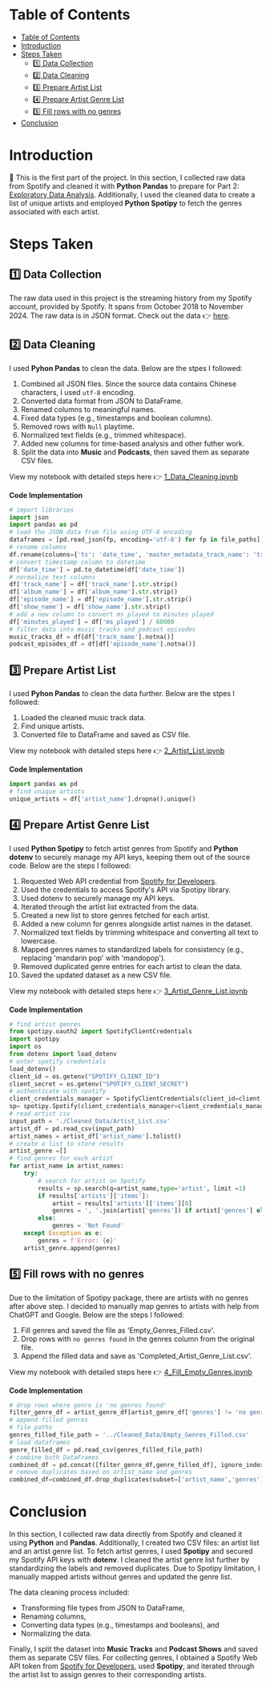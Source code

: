 # Table of Contents
- [Table of Contents](#table-of-contents)
- [Introduction](#introduction)
- [Steps Taken](#steps-taken)
  - [:one: Data Collection](#one-data-collection)
  - [:two: Data Cleaning](#two-data-cleaning)
  - [:three: Prepare Artist List](#three-prepare-artist-list)
  - [:four: Prepare Artist Genre List](#four-prepare-artist-genre-list)
  - [:five: Fill rows with no genres](#five-fill-rows-with-no-genres)
- [Conclusion](#conclusion)

# Introduction
:mega: This is the first part of the project. In this section, I collected raw data from Spotify and cleaned it with **Python Pandas** to prepare for Part 2: [Exploratory Data Analysis](/2_Exploratory_Data_Analysis/). Additionally, I used the cleaned data to create a list of unique artists and employed **Python Spotipy** to fetch the genres associated with each artist.

# Steps Taken
## :one: Data Collection
The raw data used in this project is the streaming history from my Spotify account, provided by Spotify. It spans from October 2018 to November 2024. The raw data is in JSON format. Check out the data :point_right: [here](/Raw_Data_Spotify_Streaming_History/).
## :two: Data Cleaning
I used **Pyhon Pandas** to clean the data. Below are the stpes I followed:
1. Combined all JSON files. Since the source data contains Chinese characters, I used `utf-8` encoding.
2. Converted data format from JSON to DataFrame.
3. Renamed columns to meaningful names.
4. Fixed data types (e.g., timestamps and boolean columns).
5. Removed rows with `Null` playtime.
6. Normalized text fields (e.g., trimmed whitespace).
7. Added new columns for time-based analysis and other futher work.
8. Split the data into **Music** and **Podcasts**, then saved them as separate CSV files.

View my notebook with detailed steps here :point_right: [1_Data_Cleaning.ipynb](/1_Data_Collection_and_Preparation/1_Data_Cleaning.ipynb)

**Code Implementation**

```python
# import libraries
import json
import pandas as pd
# load the JSON data from file using UTF-8 encoding
dataframes = [pd.read_json(fp, encoding='utf-8') for fp in file_paths]
# rename columns
df.rename(columns={'ts': 'date_time', 'master_metadata_track_name': 'track_name', 'conn_country' : 'country', 'master_metadata_album_artist_name': 'artist_name', 'master_metadata_album_album_name': 'album_name','episode_show_name': 'show_name'}, inplace=True)
# convert timestamp column to datetime
df['date_time'] = pd.to_datetime(df['date_time'])
# normalize text columns
df['track_name'] = df['track_name'].str.strip()
df['album_name'] = df['album_name'].str.strip()
df['episode_name'] = df['episode_name'].str.strip()
df['show_name'] = df['show_name'].str.strip()
# add a new column to convert ms_played to minutes played
df['minutes_played'] = df['ms_played'] / 60000
# filter data into music tracks and podcast episodes
music_tracks_df = df[df['track_name'].notna()]
podcast_episodes_df = df[df['episode_name'].notna()]
```  
## :three: Prepare Artist List
I used **Pyhon Pandas** to clean the data further. Below are the stpes I followed:  
1. Loaded the cleaned music track data.
2. Find unique artists.
3. Converted file to DataFrame and saved as CSV file.

View my notebook with detailed steps here :point_right: [2_Artist_List.ipynb](/1_Data_Collection_and_Preparation/2_Artist_List.ipynb)

**Code Implementation**

```python
import pandas as pd
# find unique artists
unique_artists = df['artist_name'].dropna().unique()
```
## :four: Prepare Artist Genre List  
I used **Python Spotipy** to fetch artist genres from Spotify and **Python dotenv** to securely manage my API keys, keeping them out of the source code. Below are the steps I followed:  
1. Requested Web API credential from [Spotify for Developers](https://developer.spotify.com/documentation/web-api/tutorials/getting-started).
2. Used the credentials to access Spotify's API via Spotipy library.
3. Used dotenv to securely manage my API keys.
4. Iterated through the artist list extracted from the data.
5. Created a new list to store genres fetched for each artist.
6. Added a new column for genres alongside artist names in the dataset.
7. Normalized text fields by trimming whitespace and converting all text to lowercase.
8. Mapped genres names to standardized labels for consistency (e.g., replacing 'mandarin pop' with 'mandopop').
9. Removed duplicated genre entries for each artist to clean the data.
10. Saved the updated dataset as a new CSV file. 

View my notebook with detailed steps here :point_right: [3_Artist_Genre_List.ipynb](/1_Data_Collection_and_Preparation/3_Artist_Genre_List.ipynb)

**Code Implementation**

```python
# find artist genres
from spotipy.oauth2 import SpotifyClientCredentials
import spotipy
import os
from dotenv import load_dotenv
# enter spotify credentials
load_dotenv()
client_id = os.getenv("SPOTIFY_CLIENT_ID")
client_secret = os.getenv("SPOTIFY_CLIENT_SECRET")
# authenticate with spotify
client_credentials_manager = SpotifyClientCredentials(client_id=client_id, client_secret= client_secret)
sp= spotipy.Spotify(client_credentials_manager=client_credentials_manager)
# read artist csv
input_path = './Cleaned_Data/Artist_List.csv'
artist_df = pd.read_csv(input_path)
artist_names = artist_df['artist_name'].tolist()
# create a list to store results
artist_genre =[]
# find genres for each artist
for artist_name in artist_names:
    try:
        # search for artist on Spotify
        results = sp.search(q=artist_name,type='artist', limit =1)
        if results['artists']['items']:
            artist = results['artists']['items'][0]
            genres = ', '.join(artist['genres']) if artist['genres'] else 'No genres found'
        else:
            genres = 'Not Found'
    except Exception as e:
        genres = f'Error: {e}'
    artist_genre.append(genres)
```
## :five: Fill rows with no genres 
Due to the limitation of Spotipy package, there are artists with no genres after above step. I decided to manually map genres to artists with help from ChatGPT and Google. Below are the steps I followed:  
1. Fill genres and saved the file as 'Empty_Genres_Filled.csv'.
2. Drop rows with `no genres found` in the genres column from the original file.
3. Append the filled data and save as 'Completed_Artist_Genre_List.csv'.

View my notebook with detailed steps here :point_right: [4_Fill_Empty_Genres.ipynb](/1_Data_Collection_and_Preparation/4_Fill_Empty_Genre.ipynb)

**Code Implementation**

```python
# drop rows where genre is 'no genres found'
filter_genre_df = artist_genre_df[artist_genre_df['genres'] != 'no genres found']
# append filled genres
# file paths
genres_filled_file_path = '../Cleaned_Data/Empty_Genres_Filled.csv'
# load dataframes
genre_filled_df = pd.read_csv(genres_filled_file_path)
# combine both DataFrames
combined_df = pd.concat([filter_genre_df,genre_filled_df], ignore_index=True)
# remove duplicates based on artist_name and genres
combined_df=combined_df.drop_duplicates(subset=['artist_name','genres']).reset_index(drop=True)
```

# Conclusion
In this section, I collected raw data directly from Spotify and cleaned it using **Python** and **Pandas**. Additionally, I created two CSV files: an artist list and an artist genre list. To fetch artist genres, I used **Spotipy** and secured my Spotify API keys with **dotenv**. I cleaned the artist genre list further by standardizing the labels and removed duplicates. Due to Spotipy limitation, I manually mapped artists without genres and updated the genre list.

The data cleaning process included:
- Transforming file types from JSON to DataFrame,
- Renaming columns,
- Converting data types (e.g., timestamps and booleans), and
- Normalizing the data.  

Finally, I split the dataset into **Music Tracks** and **Podcast Shows** and saved them as separate CSV files. For collecting genres, I obtained a Spotify Web API token from [Spotify for Developers](https://developer.spotify.com/documentation/web-api/tutorials/getting-started), used **Spotipy**, and iterated through the artist list to assign genres to their corresponding artists.